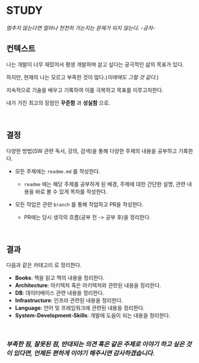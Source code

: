 # **STUDY**

*멈추지 않는다면 얼마나 천천히 가는지는 문제가 되지 않는다. -공자-*

## **컨텍스트**

나는 개발이 너무 재밌어서 평생 개발하며 살고 싶다는 궁극적인 삶의 목표가 있다.

하지만, 현재의 나는 모르고 부족한 것이 많다.(*미래에도 그럴 것 같다.*)

지속적으로 기술을 배우고 기록하여 이를 극복하고 목표를 이루고자한다.

내가 가진 최고의 장점인 **꾸준함** 과 **성실함** 으로.

<br>

## **결정**

다양한 방법(SW 관련 독서, 강의, 검색)을 통해 다양한 주제의 내용을 공부하고 기록한다.

- 모든 주제에는 `readme.md` 를 작성한다.

  - `readme` 에는 해당 주제를 공부하게 된 배경, 주제에 대한 간단한 설명, 관련 내용을 바로 볼 수 있게 목차를 작성한다.
- 모든 작업은 관련 `branch` 를 통해 작업하고 PR을 작성한다.

  - PR에는 당시 생각의 흐름(공부 전 -> 공부 후)을 정리한다.

<br>

## **결과**

다음과 같은 카테고리 로 정리한다.

- **Books**: 책을 읽고 책의 내용을 정리한다.
- **Architecture**: 아키텍처 혹은 아키텍처와 관련된 내용을 정리한다.
- **DB**: 데이터베이스 관련 내용을 정리한다.
- **Infrastructure**: 인프라 관련된 내용을 정리한다.
- **Language**: 언어 및 프레임워크에 관련된 내용을 정리한다.
- **System-Development-Skills**: 개발에 도움이 되는 내용을 정리한다.

<br>

### ***부족한 점, 잘못된 점, 반대되는 의견 혹은 같은 주제로 이야기 하고 싶은 것이 있다면, 언제든 편하게 이야기 해주시면 감사하겠습니다.***
